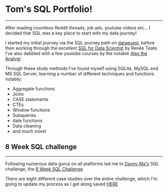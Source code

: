 # Tom's SQL Portfolio!
***

After reading countless Reddit threads, job ads, youtube videos etc... I decided that SQL was a key place to start with my data journey!

I started my initial journey via the SQL journey path on [dataquest](https://www.dataquest.io/), before then working through the excellent [SQL for Data Scientist](https://sqlfordatascientists.com/) by Renée Teate. I've also dabbled with a few youtube courses by the notable [Alex the Analyst](https://www.youtube.com/c/alextheanalyst)

Through these study methods I've found myself using SQLite, MySQL and MS SQL Server, learning a number of different techniques and functions notably:

- Aggregate functions
- Joins
- CASE statements
- CTEs
- Window functions
- Subqueries
- date functions
- Data cleaning
- and much more!

## 8 Week SQL challenge
***

Following numerous data gurus on all platforms led me to [Danny Ma's](https://www.linkedin.com/in/datawithdanny) SQL challenge, the [8 Week SQL Challenge](https://8weeksqlchallenge.com/)

There are eight different case studies over the entire challenge, which I'm going to update my process as I get along saved [HERE](https://github.com/TJBRocker/SQL-Portfolio/tree/main/8%20Week%20SQL%20Challenge)
